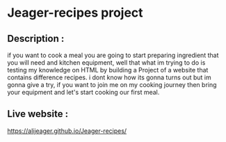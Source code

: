 # Jeager-recipes project
## Description :
if you want to cook a meal you are going to start preparing ingredient that you will need and kitchen equipment,
well that what im trying to do is testing my knowledge on HTML by building a Project of a website that contains difference recipes.
i dont know how its gonna turns out but im gonna give a try, if you want to join me on my cooking journey then bring your equipment and let's start cooking our first meal.

## Live website :
https://alijeager.github.io/Jeager-recipes/


